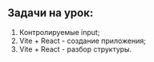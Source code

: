 ## Задачи на урок:

1. Контролируемые input;
2. Vite + React - создание приложения;
3. Vite + React - разбор структуры.